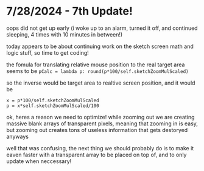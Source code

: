 # 7/28/2024 - 7th Update!

oops did not get up early (i woke up to an alarm, turned it off, and continued sleeping, 4 times with 10 minutes in between!)

today appears to be about continuing work on the sketch screen math and logic stuff, so time to get coding!

the fomula for translating relative mouse position to the real target area seems to be `pCalc = lambda p: round(p*100/self.sketchZoomMulScaled)`

so the inverse would be target area to realtive screen position, and it would be 

```
x = p*100/self.sketchZoomMulScaled
p = x*self.sketchZoomMulScaled/100
```

ok, heres a reason we need to optimize! while zooming out we are creating massive blank arrays of transparent pixels, meaning that zooming in is easy, but zooming out creates tons of useless information that gets destoryed anyways

well that was confusing, the next thing we should probably do is to make it eaven faster with a transparent array to be placed on top of, and to only update when neccessary!